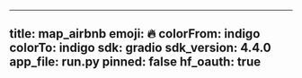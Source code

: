
---
title: map_airbnb 
emoji: 🔥
colorFrom: indigo
colorTo: indigo
sdk: gradio
sdk_version: 4.4.0
app_file: run.py
pinned: false
hf_oauth: true
---

